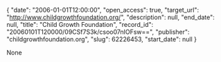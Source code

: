 {
  "date": "2006-01-01T12:00:00", 
  "open_access": true, 
  "target_url": "http://www.childgrowthfoundation.org/", 
  "description": null, 
  "end_date": null, 
  "title": "Child Growth Foundation", 
  "record_id": "20060101T120000/09CSf7S3k/csoo07nIOFsw==", 
  "publisher": "childgrowthfoundation.org", 
  "slug": 62226453, 
  "start_date": null
}

None